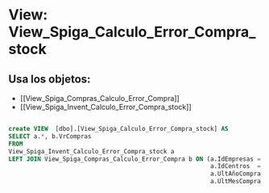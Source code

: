 # View: View_Spiga_Calculo_Error_Compra_stock

## Usa los objetos:
- [[View_Spiga_Compras_Calculo_Error_Compra]]
- [[View_Spiga_Invent_Calculo_Error_Compra_stock]]

```sql

create VIEW  [dbo].[View_Spiga_Calculo_Error_Compra_stock] AS
SELECT a.*, b.VrCompras
FROM 
View_Spiga_Invent_Calculo_Error_Compra_stock a
LEFT JOIN View_Spiga_Compras_Calculo_Error_Compra b ON (a.IdEmpresas = b.IdEmpresas AND
                                                        a.IdCentros  = b.IdCentros  AND
														a.UltAñoCompra = b.Ano_Cierre AND
														a.UltMesCompra = b.Mes_Cierre)


```
